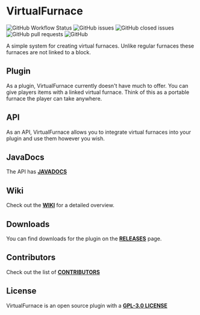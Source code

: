 # VirtualFurnace 
![GitHub Workflow Status](https://img.shields.io/github/actions/workflow/status/HiImSunny/VirtualFurnace/.github/workflows/maven.yml?branch=master)
![GitHub issues](https://img.shields.io/github/issues/HiImSunny/VirtualFurnace)
![GitHub closed issues](https://img.shields.io/github/issues-closed/HiImSunny/VirtualFurnace)
![GitHub pull requests](https://img.shields.io/github/issues-pr/HiImSunny/VirtualFurnace)
![GitHub](https://img.shields.io/github/license/HiImSunny/VirtualFurnace)

A simple system for creating virtual furnaces. Unlike regular furnaces these furnaces are not linked to a block. 

## Plugin
As a plugin, VirtualFurnace currently doesn't have much to offer. You can give players items with a linked virtual furnace. Think of this as a portable furnace the player can take anywhere. 

## API
As an API, VirtualFurnace allows you to integrate virtual furnaces into your plugin and use them however you wish.

## JavaDocs
The API has [**JAVADOCS**](https://shanebeestudios.com/docs/plugins/VirtualFurnace/)

## Wiki
Check out the [**WIKI**](https://github.com/ShaneBeeStudios/VirtualFurnace/wiki) for a detailed overview.

## Downloads
You can find downloads for the plugin on the [**RELEASES**](https://github.com/ShaneBeeStudios/VirtualFurnace/releases) page.


## Contributors
Check out the list of [**CONTRIBUTORS**](https://github.com/ShaneBeeStudios/VirtualFurnace/graphs/contributors)

## License
VirtualFurnace is an open source plugin with a [**GPL-3.0 LICENSE**](https://github.com/ShaneBeeStudios/VirtualFurnace/blob/master/LICENSE)
